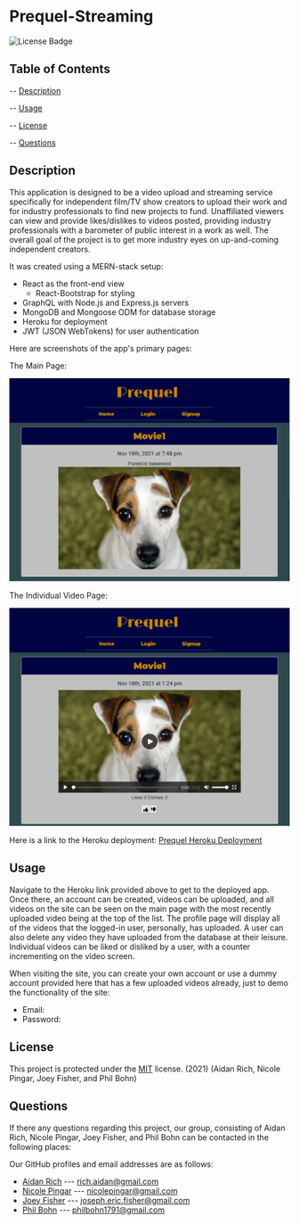# Prequel-Streaming

![License Badge](https://img.shields.io/badge/license-MIT-blue)

## Table of Contents

-- [Description](#description)

-- [Usage](#usage)

-- [License](#license)

-- [Questions](#questions)

## Description

This application is designed to be a video upload and streaming service specifically for independent film/TV show creators to upload their work and for industry professionals to find new projects to fund. Unaffiliated viewers can view and provide likes/dislikes to videos posted, providing industry professionals with a barometer of public interest in a work as well. The overall goal of the project is to get more industry eyes on up-and-coming independent creators.

It was created using a MERN-stack setup:

- React as the front-end view
  - React-Bootstrap for styling
- GraphQL with Node.js and Express.js servers
- MongoDB and Mongoose ODM for database storage
- Heroku for deployment
- JWT (JSON WebTokens) for user authentication

Here are screenshots of the app's primary pages:

The Main Page:

![Main Page Screenshot](assets/prequelmainpage.PNG)

The Individual Video Page:

![Video Page Screenshot](assets/prequelvideopage.PNG)

Here is a link to the Heroku deployment: [Prequel Heroku Deployment](https://thawing-castle-85641.herokuapp.com)

## Usage

Navigate to the Heroku link provided above to get to the deployed app. Once there, an account can be created, videos can be uploaded, and all videos on the site can be seen on the main page with the most recently uploaded video being at the top of the list. The profile page will display all of the videos that the logged-in user, personally, has uploaded. A user can also delete any video they have uploaded from the database at their leisure. Individual videos can be liked or disliked by a user, with a counter incrementing on the video screen.

When visiting the site, you can create your own account or use a dummy account provided here that has a few uploaded videos already, just to demo the functionality of the site:

- Email:
- Password:

## License

This project is protected under the [MIT](https://choosealicense.com/licenses/mit/) license. (2021) (Aidan Rich, Nicole Pingar, Joey Fisher, and Phil Bohn)

## Questions

If there any questions regarding this project, our group, consisting of Aidan Rich, Nicole Pingar, Joey Fisher, and Phil Bohn can be contacted in the following places:

Our GitHub profiles and email addresses are as follows:

- [Aidan Rich](https://github.com/aidanrich) --- rich.aidan@gmail.com
- [Nicole Pingar](https://github.com/nicolepingar) --- nicolepingar@gmail.com
- [Joey Fisher](https://github.com/jfisher37) --- joseph.eric.fisher@gmail.com
- [Phil Bohn](https://github.com/lamperouge1218) --- philbohn1791@gmail.com
